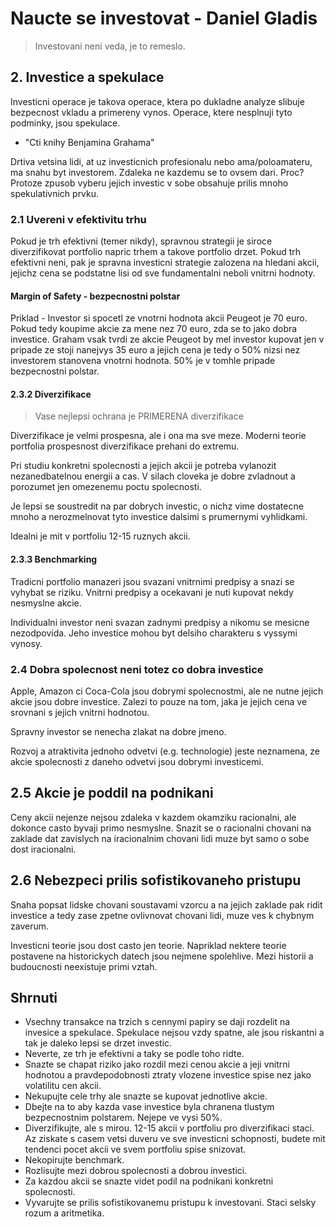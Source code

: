 # Naucte se investovat - Daniel Gladis

> Investovani neni veda, je to remeslo.

## 2. Investice a spekulace

Investicni operace je takova operace, ktera po dukladne analyze slibuje bezpecnost vkladu a primereny vynos. Operace, ktere nesplnuji tyto podminky, jsou spekulace.

- "Cti knihy Benjamina Grahama"

Drtiva vetsina lidi, at uz investicnich profesionalu nebo ama/poloamateru, ma snahu byt investorem. Zdaleka ne kazdemu se to ovsem dari. Proc? Protoze zpusob vyberu jejich investic v sobe obsahuje prilis mnoho spekulativnich prvku.

### 2.1 Uvereni v efektivitu trhu

Pokud je trh efektivni (temer nikdy), spravnou strategii je siroce diverzifikovat portfolio napric trhem a takove portfolio drzet. Pokud trh efektivni neni, pak je spravna investicni strategie zalozena na hledani akcii, jejichz cena se podstatne lisi od sve fundamentalni neboli vnitrni hodnoty.

#### Margin of Safety - bezpecnostni polstar

Priklad - Investor si spocetl ze vnotrni hodnota akcii Peugeot je 70 euro. Pokud tedy koupime akcie za mene nez 70 euro, zda se to jako dobra investice. Graham vsak tvrdi ze akcie Peugeot by mel investor kupovat jen v pripade ze stoji nanejvys 35 euro a jejich cena je tedy o 50% nizsi nez investorem stanovena vnotrni hodnota. 50% je v tomhle pripade bezpecnostni polstar.

#### 2.3.2 Diverzifikace

> Vase nejlepsi ochrana je PRIMERENA diverzifikace

Diverzifikace je velmi prospesna, ale i ona ma sve meze. Moderni teorie portfolia prospesnost diverzifikace prehani do extremu.

Pri studiu konkretni spolecnosti a jejich akcii je potreba vylanozit nezanedbatelnou energii a cas. V silach cloveka je dobre zvladnout a porozumet jen omezenemu poctu spolecnosti.

Je lepsi se soustredit na par dobrych investic, o nichz vime dostatecne mnoho a nerozmelnovat tyto investice dalsimi s prumernymi vyhlidkami.

Idealni je mit v portfoliu 12-15 ruznych akcii. 

#### 2.3.3 Benchmarking 

Tradicni portfolio manazeri jsou svazani vnitrnimi predpisy a snazi se vyhybat se riziku. Vnitrni predpisy a ocekavani je nuti kupovat nekdy nesmyslne akcie. 

Individualni investor neni svazan zadnymi predpisy a nikomu se mesicne nezodpovida. Jeho investice mohou byt delsiho charakteru s vyssymi vynosy.

### 2.4 Dobra spolecnost neni totez co dobra investice

Apple, Amazon ci Coca-Cola jsou dobrymi spolecnostmi, ale ne nutne jejich akcie jsou dobre investice. Zalezi to pouze na tom, jaka je jejich cena ve srovnani s jejich vnitrni hodnotou.

Spravny investor se nenecha zlakat na dobre jmeno.

Rozvoj a atraktivita jednoho odvetvi (e.g. technologie) jeste neznamena, ze akcie spolecnosti z daneho odvetvi jsou dobrymi investicemi.

## 2.5 Akcie je poddil na podnikani

Ceny akcii nejenze nejsou zdaleka v kazdem okamziku racionalni, ale dokonce casto byvaji primo nesmyslne. Snazit se o racionalni chovani na zaklade dat zavislych na iracionalnim chovani lidi muze byt samo o sobe dost iracionalni.

## 2.6 Nebezpeci prilis sofistikovaneho pristupu

Snaha popsat lidske chovani soustavami vzorcu a na jejich zaklade pak ridit investice a tedy zase zpetne ovlivnovat chovani lidi, muze ves k chybnym zaverum.

Investicni teorie jsou dost casto jen teorie. Napriklad nektere teorie postavene na historickych datech jsou nejmene spolehlive. Mezi historii a budoucnosti neexistuje primi vztah.


 ## Shrnuti

 - Vsechny transakce na trzich s cennymi papiry se daji rozdelit na invesice a spekulace. Spekulace nejsou vzdy spatne, ale jsou riskantni a tak je daleko lepsi se drzet investic.
- Neverte, ze trh je efektivni a taky se podle toho ridte.
- Snazte se chapat riziko jako rozdil mezi cenou akcie a jeji vnitrni hodnotou a pravdepodobnosti ztraty vlozene investice spise nez jako volatilitu cen akcii.
- Nekupujte cele trhy ale snazte se kupovat jednotlive akcie.
- Dbejte na to aby kazda vase investice byla chranena tlustym bezpecnostnim polstarem. Nejepe ve vysi 50%.
- Diverzifikujte, ale s mirou. 12-15 akcii v portfoliu pro diverzifikaci staci. Az ziskate s casem vetsi duveru ve sve investicni schopnosti, budete mit tendenci pocet akcii ve svem portfoliu spise snizovat.
- Nekopirujte benchmark.
- Rozlisujte mezi dobrou spolecnosti a dobrou investici.
- Za kazdou akcii se snazte videt podil na podnikani konkretni spolecnosti.
- Vyvarujte se prilis sofistikovanemu pristupu k investovani. Staci selsky rozum a aritmetika.

